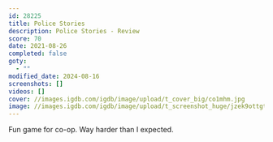```yaml
---
id: 28225
title: Police Stories
description: Police Stories - Review
score: 70
date: 2021-08-26
completed: false
goty:
  - ""
modified_date: 2024-08-16
screenshots: []
videos: []
cover: //images.igdb.com/igdb/image/upload/t_cover_big/co1mhm.jpg
image: //images.igdb.com/igdb/image/upload/t_screenshot_huge/jzek9ottgto6oje3xnin.jpg
---
```

Fun game for co-op. Way harder than I expected.